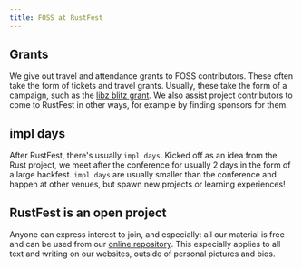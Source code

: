 ```yaml
---
title: FOSS at RustFest
---
```


## Grants

We give out travel and attendance grants to FOSS contributors. These often take the form of tickets and travel grants. Usually, these take the form of a campaign, such as the [libz blitz grant](https://blog.rustfest.eu/libz-blitz). We also assist project contributors to come to RustFest in other ways, for example by finding sponsors for them.

## impl days

After RustFest, there's usually `impl days`. Kicked off as an idea from the Rust project, we meet after the conference for usually 2 days in the form of a large hackfest. `impl days` are usually smaller than the conference and happen at other venues, but spawn new projects or learning experiences!

## RustFest is an open project

Anyone can express interest to join, and especially: all our material is free and can be used from our [online repository](https://github.com/rustfesteu). This especially applies to all text and writing on our websites, outside of personal pictures and bios.

